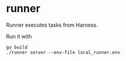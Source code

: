 # runner
Runner executes tasks from Harness.

Run it with

```
go build
./runner server --env-file local_runner.env
```